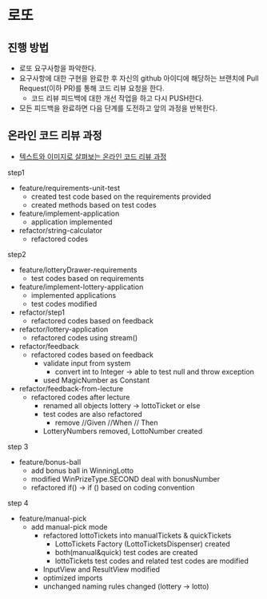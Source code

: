 # 로또
## 진행 방법
* 로또 요구사항을 파악한다.
* 요구사항에 대한 구현을 완료한 후 자신의 github 아이디에 해당하는 브랜치에 Pull Request(이하 PR)를 통해 코드 리뷰 요청을 한다.
  * 코드 리뷰 피드백에 대한 개선 작업을 하고 다시 PUSH한다.
* 모든 피드백을 완료하면 다음 단계를 도전하고 앞의 과정을 반복한다.

## 온라인 코드 리뷰 과정
* [텍스트와 이미지로 살펴보는 온라인 코드 리뷰 과정](https://github.com/next-step/nextstep-docs/tree/master/codereview)


step1
* feature/requirements-unit-test
  * created test code based on the requirements provided
  * created methods based on test codes
* feature/implement-application
  * application implemented
* refactor/string-calculator
  * refactored codes

step2
* feature/lotteryDrawer-requirements
  * test codes based on requirements 
* feature/implement-lottery-application
  * implemented applications
  * test codes modified
* refactor/step1
  * refactored codes based on feedback
* refactor/lottery-application
  * refactored codes using stream()
* refactor/feedback
  * refactored codes based on feedback
    * validate input from system 
      * convert int to Integer -> able to test null and throw exception
    * used MagicNumber as Constant
* refactor/feedback-from-lecture
  * refactored codes after lecture
    * renamed all objects lottery -> lottoTicket or else
    * test codes are also refactored
      * remove //Given //When // Then
    * LotteryNumbers removed, LottoNumber created

step 3
* feature/bonus-ball
  * add bonus ball in WinningLotto
  * modified WinPrizeType.SECOND deal with bonusNumber
  * refactored if() -> if () based on coding convention

step 4
* feature/manual-pick
  * add manual-pick mode
    * refactored lottoTickets into manualTickets & quickTickets
      * LottoTickets Factory (LottoTicketsDispenser) created
      * both(manual&quick) test codes are created
      * lottoTickets test codes and related test codes are modified
    * InputView and ResultView modified
    * optimized imports
    * unchanged naming rules changed (lottery -> lotto)